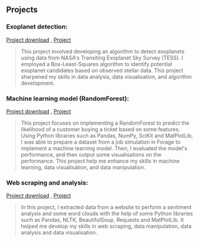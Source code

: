 ## Projects
### Exoplanet detection:
[Project download](assets/Exoplanet_detection.ipynb) ,
[Project](https://github.com/hongyicheng3/hy.github.io/blob/main/assets/Exoplanet_detection.ipynb)

> This project involved developing an algorithm to detect exoplanets using data from NASA's Transiting Exoplanet Sky Survey (TESS). I employed a Box-Least-Squares algorithm to identify potential exoplanet candidates based on observed stellar data. This project sharpened my skills in data analysis, data visualisation, and algorithm development.

### Machine learning model (RandomForest):
[Project download](assets/random_forest.ipynb) ,
[Project](https://github.com/hongyicheng3/hy.github.io/blob/main/assets/random_forest.ipynb)

> This project focuses on implementing a RandomForest to predict the likelihood of a customer buying a ticket based on some features. Using Python libraries such as Pandas, NumPy, SciKit and MatPlotLib, I was able to prepare a dataset from a job simulation in Forage to implement a machine learning model. Then, I evaluated the model's performance, and then output some visualisations on the performance. This project help me enhance my skills in machine learning, data visualisation, and data manipulation.

### Web scraping and analysis:
[Project download](assets/web_scraping.ipynb) ,
[Project](https://github.com/hongyicheng3/hy.github.io/blob/main/assets/web_scraping.ipynb)

> In this project, I extracted data from a website to perform a sentiment analysis and some word clouds with the help of some Python libraries such as Pandas, NLTK, BeautifulSoup, Requests and MatPlotLib. It helped me develop my skills in web scraping, data manipulation, data analysis and data visualisation.
